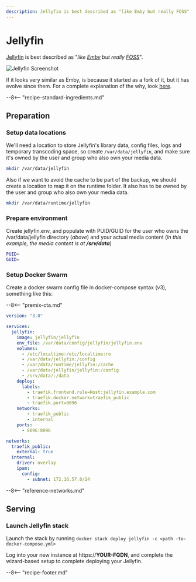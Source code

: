 ```yaml
---
description: Jellyfin is best described as "like Emby but really FOSS"
---
```


# Jellyfin

[Jellyfin](https://jellyfin.org/) is best described as "_like [Emby](/recipes/emby) but really [FOSS](https://en.wikipedia.org/wiki/Free_and_open-source_software)_".

![Jellyfin Screenshot](../images/jellyfin.png)

If it looks very similar as Emby, is because it started as a fork of it, but it has evolve since them. For a complete explanation of the why, look [here](https://jellyfin.org/docs/general/about.html).

--8<-- "recipe-standard-ingredients.md"

## Preparation

### Setup data locations

We'll need a location to store Jellyfin's library data, config files, logs and temporary transcoding space, so create ``/var/data/jellyfin``, and make sure it's owned by the user and group who also own your media data.

```bash
mkdir /var/data/jellyfin
```

Also if we want to avoid the cache to be part of the backup, we should create a location to map it on the runtime folder. It also has to be owned by the user and group who also own your media data.

```bash
mkdir /var/data/runtime/jellyfin
```

### Prepare environment

Create jellyfin.env, and populate with PUID/GUID for the user who owns the /var/data/jellyfin directory (_above_) and your actual media content (_in this example, the media content is at **/srv/data**_)

```bash
PUID=
GUID=
```

### Setup Docker Swarm

Create a docker swarm config file in docker-compose syntax (v3), something like this:

--8<-- "premix-cta.md"

```yaml
version: "3.0"

services:
  jellyfin:
    image: jellyfin/jellyfin
    env_file: /var/data/config/jellyfin/jellyfin.env
    volumes:
      - /etc/localtime:/etc/localtime:ro
      - /var/data/jellyfin:/config
      - /var/data/runtime/jellyfin:/cache
      - /var/data/jellyfin/jellyfin:/config
      - /srv/data/:/data
    deploy:
      labels:
        - traefik.frontend.rule=Host:jellyfin.example.com
        - traefik.docker.network=traefik_public
        - traefik.port=8096
    networks:
        - traefik_public
        - internal
    ports:
      - 8096:8096

networks:
  traefik_public:
    external: true
  internal:
    driver: overlay
    ipam:
      config:
        - subnet: 172.16.57.0/24
```

--8<-- "reference-networks.md"

## Serving

### Launch Jellyfin stack

Launch the stack by running ```docker stack deploy jellyfin -c <path -to-docker-compose.yml>```

Log into your new instance at https://**YOUR-FQDN**, and complete the wizard-based setup to complete deploying your Jellyfin.

[^1]: I didn't use an [oauth2_proxy](/reference/oauth_proxy/) for this stack, because it would interfere with mobile client support.
[^2]: Got an NVIDIA GPU? See [this blog post](https://www.funkypenguin.co.nz/note/gpu-transcoding-with-emby-plex-using-docker-nvidia/) re how to use your GPU to transcode your media!
[^3]: We don't bother exposing the HTTPS port for Jellyfin, since [Traefik](/ha-docker-swarm/traefik/) is doing the SSL termination for us already.

--8<-- "recipe-footer.md"
